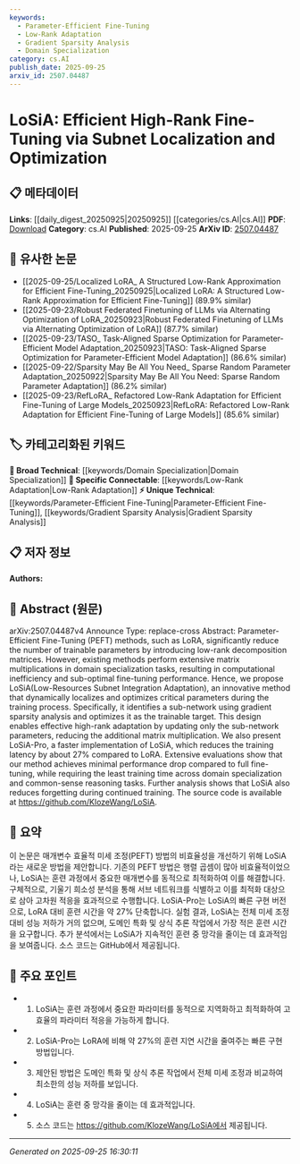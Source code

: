 ```yaml
---
keywords:
  - Parameter-Efficient Fine-Tuning
  - Low-Rank Adaptation
  - Gradient Sparsity Analysis
  - Domain Specialization
category: cs.AI
publish_date: 2025-09-25
arxiv_id: 2507.04487
---
```


<!-- KEYWORD_LINKING_METADATA:
{
  "processed_timestamp": "2025-09-25T16:30:11.143550",
  "vocabulary_version": "1.0",
  "selected_keywords": [
    "Parameter-Efficient Fine-Tuning",
    "Low-Rank Adaptation",
    "Gradient Sparsity Analysis",
    "Domain Specialization"
  ],
  "rejected_keywords": [],
  "similarity_scores": {
    "Parameter-Efficient Fine-Tuning": 0.78,
    "Low-Rank Adaptation": 0.82,
    "Gradient Sparsity Analysis": 0.77,
    "Domain Specialization": 0.7
  },
  "extraction_method": "AI_prompt_based",
  "budget_applied": true,
  "candidates_json": {
    "candidates": [
      {
        "surface": "Parameter-Efficient Fine-Tuning",
        "canonical": "Parameter-Efficient Fine-Tuning",
        "aliases": [
          "PEFT"
        ],
        "category": "unique_technical",
        "rationale": "This concept is central to the paper's innovation and distinguishes it from traditional fine-tuning methods.",
        "novelty_score": 0.75,
        "connectivity_score": 0.65,
        "specificity_score": 0.85,
        "link_intent_score": 0.78
      },
      {
        "surface": "Low-Rank Adaptation",
        "canonical": "Low-Rank Adaptation",
        "aliases": [
          "LoRA"
        ],
        "category": "specific_connectable",
        "rationale": "LoRA is a well-known method in the context of efficient fine-tuning, providing strong connectivity to related works.",
        "novelty_score": 0.55,
        "connectivity_score": 0.85,
        "specificity_score": 0.8,
        "link_intent_score": 0.82
      },
      {
        "surface": "Gradient Sparsity Analysis",
        "canonical": "Gradient Sparsity Analysis",
        "aliases": [],
        "category": "unique_technical",
        "rationale": "This technique is a novel approach within the paper for optimizing sub-networks, enhancing its specificity.",
        "novelty_score": 0.7,
        "connectivity_score": 0.6,
        "specificity_score": 0.88,
        "link_intent_score": 0.77
      },
      {
        "surface": "Domain Specialization",
        "canonical": "Domain Specialization",
        "aliases": [],
        "category": "broad_technical",
        "rationale": "Domain specialization is a common application area for fine-tuning methods, linking it to broader technical discussions.",
        "novelty_score": 0.45,
        "connectivity_score": 0.75,
        "specificity_score": 0.65,
        "link_intent_score": 0.7
      }
    ],
    "ban_list_suggestions": [
      "method",
      "performance",
      "training process"
    ]
  },
  "decisions": [
    {
      "candidate_surface": "Parameter-Efficient Fine-Tuning",
      "resolved_canonical": "Parameter-Efficient Fine-Tuning",
      "decision": "linked",
      "scores": {
        "novelty": 0.75,
        "connectivity": 0.65,
        "specificity": 0.85,
        "link_intent": 0.78
      }
    },
    {
      "candidate_surface": "Low-Rank Adaptation",
      "resolved_canonical": "Low-Rank Adaptation",
      "decision": "linked",
      "scores": {
        "novelty": 0.55,
        "connectivity": 0.85,
        "specificity": 0.8,
        "link_intent": 0.82
      }
    },
    {
      "candidate_surface": "Gradient Sparsity Analysis",
      "resolved_canonical": "Gradient Sparsity Analysis",
      "decision": "linked",
      "scores": {
        "novelty": 0.7,
        "connectivity": 0.6,
        "specificity": 0.88,
        "link_intent": 0.77
      }
    },
    {
      "candidate_surface": "Domain Specialization",
      "resolved_canonical": "Domain Specialization",
      "decision": "linked",
      "scores": {
        "novelty": 0.45,
        "connectivity": 0.75,
        "specificity": 0.65,
        "link_intent": 0.7
      }
    }
  ]
}
-->

# LoSiA: Efficient High-Rank Fine-Tuning via Subnet Localization and Optimization

## 📋 메타데이터

**Links**: [[daily_digest_20250925|20250925]] [[categories/cs.AI|cs.AI]]
**PDF**: [Download](https://arxiv.org/pdf/2507.04487.pdf)
**Category**: cs.AI
**Published**: 2025-09-25
**ArXiv ID**: [2507.04487](https://arxiv.org/abs/2507.04487)

## 🔗 유사한 논문
- [[2025-09-25/Localized LoRA_ A Structured Low-Rank Approximation for Efficient Fine-Tuning_20250925|Localized LoRA: A Structured Low-Rank Approximation for Efficient Fine-Tuning]] (89.9% similar)
- [[2025-09-23/Robust Federated Finetuning of LLMs via Alternating Optimization of LoRA_20250923|Robust Federated Finetuning of LLMs via Alternating Optimization of LoRA]] (87.7% similar)
- [[2025-09-23/TASO_ Task-Aligned Sparse Optimization for Parameter-Efficient Model Adaptation_20250923|TASO: Task-Aligned Sparse Optimization for Parameter-Efficient Model Adaptation]] (86.6% similar)
- [[2025-09-22/Sparsity May Be All You Need_ Sparse Random Parameter Adaptation_20250922|Sparsity May Be All You Need: Sparse Random Parameter Adaptation]] (86.2% similar)
- [[2025-09-23/RefLoRA_ Refactored Low-Rank Adaptation for Efficient Fine-Tuning of Large Models_20250923|RefLoRA: Refactored Low-Rank Adaptation for Efficient Fine-Tuning of Large Models]] (85.6% similar)

## 🏷️ 카테고리화된 키워드
**🧠 Broad Technical**: [[keywords/Domain Specialization|Domain Specialization]]
**🔗 Specific Connectable**: [[keywords/Low-Rank Adaptation|Low-Rank Adaptation]]
**⚡ Unique Technical**: [[keywords/Parameter-Efficient Fine-Tuning|Parameter-Efficient Fine-Tuning]], [[keywords/Gradient Sparsity Analysis|Gradient Sparsity Analysis]]

## 📋 저자 정보

**Authors:** 

## 📄 Abstract (원문)

arXiv:2507.04487v4 Announce Type: replace-cross 
Abstract: Parameter-Efficient Fine-Tuning (PEFT) methods, such as LoRA, significantly reduce the number of trainable parameters by introducing low-rank decomposition matrices. However, existing methods perform extensive matrix multiplications in domain specialization tasks, resulting in computational inefficiency and sub-optimal fine-tuning performance. Hence, we propose LoSiA(Low-Resources Subnet Integration Adaptation), an innovative method that dynamically localizes and optimizes critical parameters during the training process. Specifically, it identifies a sub-network using gradient sparsity analysis and optimizes it as the trainable target. This design enables effective high-rank adaptation by updating only the sub-network parameters, reducing the additional matrix multiplication. We also present LoSiA-Pro, a faster implementation of LoSiA, which reduces the training latency by about $27\%$ compared to LoRA. Extensive evaluations show that our method achieves minimal performance drop compared to full fine-tuning, while requiring the least training time across domain specialization and common-sense reasoning tasks. Further analysis shows that LoSiA also reduces forgetting during continued training. The source code is available at https://github.com/KlozeWang/LoSiA.

## 📝 요약

이 논문은 매개변수 효율적 미세 조정(PEFT) 방법의 비효율성을 개선하기 위해 LoSiA라는 새로운 방법을 제안합니다. 기존의 PEFT 방법은 행렬 곱셈이 많아 비효율적이었으나, LoSiA는 훈련 과정에서 중요한 매개변수를 동적으로 최적화하여 이를 해결합니다. 구체적으로, 기울기 희소성 분석을 통해 서브 네트워크를 식별하고 이를 최적화 대상으로 삼아 고차원 적응을 효과적으로 수행합니다. LoSiA-Pro는 LoSiA의 빠른 구현 버전으로, LoRA 대비 훈련 시간을 약 27% 단축합니다. 실험 결과, LoSiA는 전체 미세 조정 대비 성능 저하가 거의 없으며, 도메인 특화 및 상식 추론 작업에서 가장 적은 훈련 시간을 요구합니다. 추가 분석에서는 LoSiA가 지속적인 훈련 중 망각을 줄이는 데 효과적임을 보여줍니다. 소스 코드는 GitHub에서 제공됩니다.

## 🎯 주요 포인트

- 1. LoSiA는 훈련 과정에서 중요한 파라미터를 동적으로 지역화하고 최적화하여 고효율의 파라미터 적응을 가능하게 합니다.
- 2. LoSiA-Pro는 LoRA에 비해 약 27%의 훈련 지연 시간을 줄여주는 빠른 구현 방법입니다.
- 3. 제안된 방법은 도메인 특화 및 상식 추론 작업에서 전체 미세 조정과 비교하여 최소한의 성능 저하를 보입니다.
- 4. LoSiA는 훈련 중 망각을 줄이는 데 효과적입니다.
- 5. 소스 코드는 https://github.com/KlozeWang/LoSiA에서 제공됩니다.


---

*Generated on 2025-09-25 16:30:11*
